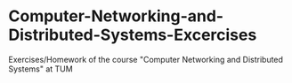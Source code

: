 # Computer-Networking-and-Distributed-Systems-Excercises
Exercises/Homework of the course "Computer Networking and Distributed Systems" at TUM
